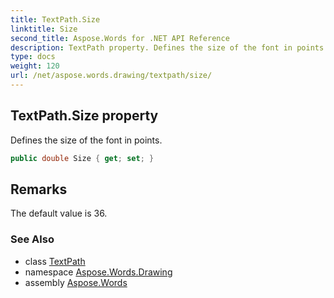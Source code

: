 ```yaml
---
title: TextPath.Size
linktitle: Size
second_title: Aspose.Words for .NET API Reference
description: TextPath property. Defines the size of the font in points in C#.
type: docs
weight: 120
url: /net/aspose.words.drawing/textpath/size/
---
```

## TextPath.Size property

Defines the size of the font in points.

```csharp
public double Size { get; set; }
```

## Remarks

The default value is 36.

### See Also

* class [TextPath](../)
* namespace [Aspose.Words.Drawing](../../textpath/)
* assembly [Aspose.Words](../../../)
